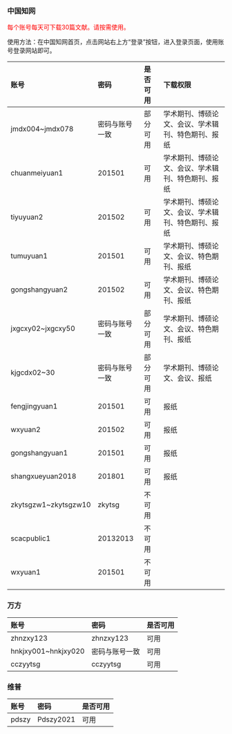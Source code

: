 ### 中国知网

<font
color="red">
每个账号每天可下载30篇文献。请按需使用。
</font>

使用方法：在中国知网首页，点击网站右上方“登录”按钮，进入登录页面，使用账号登录网站即可。

| 账号                 | 密码           | 是否可用 | 下载权限                                           |
| :------------------- | :------------- | :------- | :------------------------------------------------- |
| jmdx004~jmdx078      | 密码与账号一致 | 部分可用 | 学术期刊、博硕论文、会议、学术辑刊、特色期刊、报纸 |
| chuanmeiyuan1        | 201501         | 可用     | 学术期刊、博硕论文、会议、学术辑刊、特色期刊、报纸 |
| tiyuyuan2            | 201502         | 可用     | 学术期刊、博硕论文、会议、学术辑刊、特色期刊、报纸 |
| tumuyuan1            | 201501         | 可用     | 学术期刊、博硕论文、会议、特色期刊、报纸           |
| gongshangyuan2       | 201502         | 可用     | 学术期刊、博硕论文、会议、特色期刊、报纸           |
| jxgcxy02~jxgcxy50    | 密码与账号一致 | 部分可用 | 学术期刊、博硕论文、会议、特色期刊、报纸           |
| kjgcdx02~30          | 密码与账号一致 | 部分可用 | 学术期刊、博硕论文、会议、报纸                     |
| fengjingyuan1        | 201501         | 可用     | 报纸                                               |
| wxyuan2              | 201502         | 可用     | 报纸                                               |
| gongshangyuan1       | 201501         | 可用     | 报纸                                               |
| shangxueyuan2018     | 201801         | 可用     | 报纸                                               |
| zkytsgzw1~zkytsgzw10 | zkytsg         | 不可用   |                                                    |
| scacpublic1          | 20132013       | 不可用   |                                                    |
| wxyuan1              | 201501         | 不可用   |                                                    |


### 万方

| 账号                | 密码           | 是否可用 |
| :------------------ | :------------- | :------- |
| zhnzxy123           | zhnzxy123      | 可用     |
| hnkjxy001~hnkjxy020 | 密码与账号一致 | 可用     |
| cczyytsg            | cczyytsg       | 可用     |

### 维普

| 账号  | 密码      | 是否可用 |
| :---- | :-------- | :------- |
| pdszy | Pdszy2021 | 可用     |